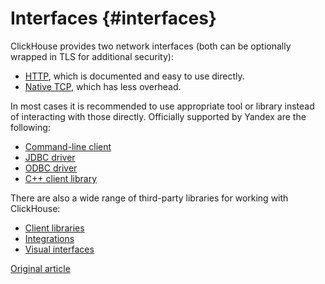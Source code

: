 # Interfaces {#interfaces}

ClickHouse provides two network interfaces (both can be optionally wrapped in TLS for additional security):

-   [HTTP](http.md), which is documented and easy to use directly.
-   [Native TCP](tcp.md), which has less overhead.

In most cases it is recommended to use appropriate tool or library instead of interacting with those directly. Officially supported by Yandex are the following:

-   [Command-line client](cli.md)
-   [JDBC driver](jdbc.md)
-   [ODBC driver](odbc.md)
-   [C++ client library](cpp.md)

There are also a wide range of third-party libraries for working with ClickHouse:

-   [Client libraries](third-party/client_libraries.md)
-   [Integrations](third-party/integrations.md)
-   [Visual interfaces](third-party/gui.md)

[Original article](https://clickhouse.tech/docs/en/interfaces/) <!--hide-->
